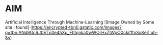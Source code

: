 # AIM
Artificial Intelligence Through Machine-Learning
![Image Owned by Some site i found]
(https://encrypted-tbn0.gstatic.com/images?q=tbn:ANd9GcRJ0VTo0e4hXu_Fhtqnka0wWOrHxZIWpO0ckifffnSuKei1Iuh-&s)
